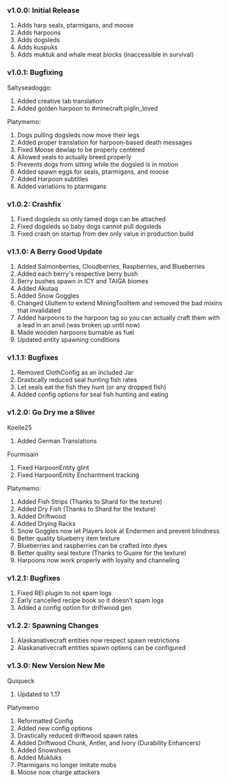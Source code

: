 ### v1.0.0: Initial Release
1. Adds harp seals, ptarmigans, and moose
2. Adds harpoons
3. Adds dogsleds
4. Adds kuspuks
5. Adds muktuk and whale meat blocks (inaccessible in survival)

### v1.0.1: Bugfixing
Saltyseadoggo:
1. Added creative tab translation
2. Added golden harpoon to #minecraft:piglin_loved

Platymemo:
1. Dogs pulling dogsleds now move their legs
2. Added proper translation for harpoon-based death messages
3. Fixed Moose dewlap to be properly centered
4. Allowed seals to actually breed properly
5. Prevents dogs from sitting while the dogsled is in motion
6. Added spawn eggs for seals, ptarmigans, and moose
7. Added Harpoon subtitles
8. Added variations to ptarmigans

### v1.0.2: Crashfix
1. Fixed dogsleds so only tamed dogs can be attached
2. Fixed dogsleds so baby dogs cannot pull dogsleds
3. Fixed crash on startup from dev only value in production build

### v1.1.0: A Berry Good Update
1. Added Salmonberries, Cloudberries, Raspberries, and Blueberries
2. Added each berry's respective berry bush
3. Berry bushes spawn in ICY and TAIGA biomes
4. Added Akutaq
5. Added Snow Goggles
6. Changed UluItem to extend MiningToolItem and removed the bad mixins that invalidated
7. Added harpoons to the harpoon tag so you can actually craft them with a lead in an anvil (was broken up until now)
8. Made wooden harpoons burnable as fuel
9. Updated entity spawning conditions

### v1.1.1: Bugfixes
1. Removed ClothConfig as an included Jar
2. Drastically reduced seal hunting fish rates
3. Let seals eat the fish they hunt (or any dropped fish)
4. Added config options for seal fish hunting and eating

### v1.2.0: Go Dry me a Sliver
Koelle25
1. Added German Translations

Fourmisain
1. Fixed HarpoonEntity glint
2. Fixed HarpoonEntity Enchantment tracking

Platymemo:
1. Added Fish Strips (Thanks to Shard for the texture)
2. Added Dry Fish (Thanks to Shard for the texture)
3. Added Driftwood
4. Added Drying Racks
5. Snow Goggles now let Players look at Endermen and prevent blindness
6. Better quality blueberry item texture
7. Blueberries and raspberries can be crafted into dyes
8. Better quality seal texture (Thanks to Guaire for the texture)
9. Harpoons now work properly with loyalty and channeling

### v1.2.1: Bugfixes
1. Fixed REI plugin to not spam logs
2. Early cancelled recipe book so it doesn't spam logs
3. Added a config option for driftwood gen

### v1.2.2: Spawning Changes
1. Alaskanativecraft entities now respect spawn restrictions
2. Alaskanativecraft entities spawn options can be configured

### v1.3.0: New Version New Me
Quiqueck
1. Updated to 1.17

Platymemo
1. Reformatted Config
2. Added new config options
3. Drastically reduced driftwood spawn rates
4. Added Driftwood Chunk, Antler, and Ivory (Durability Enhancers)
5. Added Snowshoes
6. Added Mukluks
7. Ptarmigans no longer imitate mobs
8. Moose now charge attackers